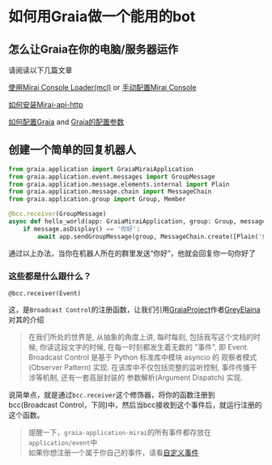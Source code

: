 # 如何用Graia做一个能用的bot

## 怎么让Graia在你的电脑/服务器运作
请阅读以下几篇文章

[使用Mirai Console Loader(mcl)](https://github.com/iTXTech/mirai-console-loader)
or
[手动配置Mirai Console](https://github.com/mamoe/mirai-console/blob/master/docs/Run.md)

[如何安装Mirai-api-http](https://github.com/project-mirai/mirai-api-http#%E5%AE%89%E8%A3%85mirai-api-http)

[如何配置Graia](https://graia-document.vercel.app/docs/guides/installation)
and
[Graia的配置参数](https://graia-document.vercel.app/docs/guides/about-config)

## 创建一个简单的回复机器人
```python
from graia.application import GraiaMiraiApplication
from graia.application.event.messages import GroupMessage
from graia.application.message.elements.internal import Plain
from graia.application.message.chain import MessageChain
from graia.application.group import Group, Member

@bcc.receiver(GroupMessage)
async def hello_world(app: GraiaMiraiApplication, group: Group, message: MessageChain, member:Member):
    if message.asDisplay() == '你好':
        await app.sendGroupMessage(group, MessageChain.create([Plain('你好')]))
```

通过以上办法，当你在机器人所在的群里发送“你好”，他就会回复你一句你好了

### 这些都是什么跟什么？

`@bcc.receiver(Event)`

这，是`Broadcast Control`的注册函数，让我们引用[GraiaProject](https://github.com/GraiaProject/Application)作者[GreyElaina](https://github.com/GreyElaina)对其的介绍
>在我们所处的世界是, 从抽象的角度上讲, 每时每刻, 包括我写这个文档的时候, 你读这段文字的时候, 在每一时刻都发生着无数的 "事件", 即 Event.  
Broadcast Control 是基于 Python 标准库中模块 asyncio 的 观察者模式(Observer Pattern) 实现. 在该库中不仅包括完整的监听控制, 事件传播干涉等机制, 还有一套高层封装的 参数解析(Argument Dispatch) 实现.

说简单点，就是通过`bcc.receiver`这个修饰器，将你的函数注册到bcc(Broadcast Control，下同)中，然后当bcc接收到这个事件后，就运行注册的这个函数。

>提醒一下，`graia-application-mirai`的所有事件都存放在`application/event`中  
如果你想注册一个属于你自己的事件，请看[自定义事件](https://graia-document.vercel.app/docs/broadcast-control/bcc-custom-event)

